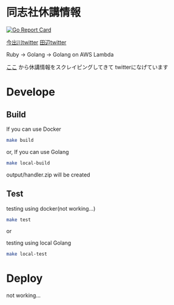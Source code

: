 # 同志社休講情報

[![Go Report Card](https://goreportcard.com/badge/github.com/g-hyoga/kyuko)](https://goreportcard.com/report/github.com/g-hyoga/kyuko)

[今出川twitter](https://twitter.com/kyuko_imadegawa)
[田辺twitter](https://twitter.com/kyuko_tanabe)


Ruby -> Golang -> Golang on AWS Lambda

[ここ](http://duet.doshisha.ac.jp/kyuko/i/)
から休講情報をスクレイピングしてきて
twitterになげています

# Develope


## Build 

If you can use Docker

```sh
make build
```


or, If you can use Golang 

```sh
make local-build
```

output/handler.zip will be created

## Test

testing using docker(not working...)

```sh
make test
```

or 

testing using local Golang

```sh
make local-test
```

# Deploy

not working...
